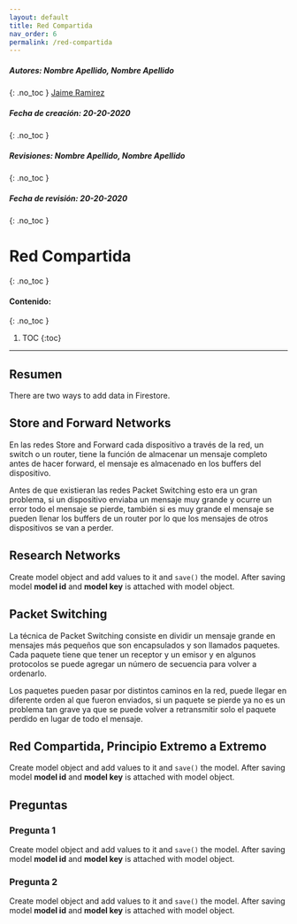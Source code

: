 ```yaml
---
layout: default
title: Red Compartida
nav_order: 6
permalink: /red-compartida
---
```

##### **Autores:** Nombre Apellido, Nombre Apellido
{: .no_toc }
[Jaime Ramirez](https://github.com/jjjramirez)

##### **Fecha de creación:** 20-20-2020
{: .no_toc }

##### **Revisiones:**  Nombre Apellido, Nombre Apellido
{: .no_toc }

##### **Fecha de revisión:** 20-20-2020
{: .no_toc }

# Red Compartida
{: .no_toc }

#### Contenido:
{: .no_toc }

1. TOC
{:toc}

---


## Resumen
There are two ways to add data in Firestore.

## Store and Forward Networks
En las redes Store and Forward cada dispositivo a través de la red, un switch o un router, tiene la función de almacenar un mensaje completo antes de hacer forward, el mensaje es almacenado en los buffers del dispositivo. 

Antes de que existieran las redes Packet Switching esto era un gran problema, si un dispositivo enviaba un mensaje muy grande y ocurre un error todo el mensaje se pierde, también si es muy grande el mensaje se pueden llenar los buffers de un router por lo que los mensajes de otros dispositivos se van a perder.

## Research Networks
Create model object and add values to it and `save()` the model. After saving model **model id** and 
**model key** is attached with model object.

## Packet Switching
La técnica de Packet Switching consiste en dividir un mensaje grande en mensajes más pequeños que son encapsulados y son llamados paquetes. Cada paquete tiene que tener un receptor y un emisor y en algunos protocolos se puede agregar un número de secuencia para volver a ordenarlo.

Los paquetes pueden pasar por distintos caminos en la red, puede llegar en diferente orden al que fueron enviados, si un paquete se pierde ya no es un problema tan grave ya que se puede volver a retransmitir solo el paquete perdido en lugar de todo el mensaje.

## Red Compartida, Principio Extremo a Extremo
Create model object and add values to it and `save()` the model. After saving model **model id** and 
**model key** is attached with model object.


## Preguntas

### Pregunta 1
Create model object and add values to it and `save()` the model. After saving model **model id** and 
**model key** is attached with model object.

### Pregunta 2
Create model object and add values to it and `save()` the model. After saving model **model id** and 
**model key** is attached with model object.

